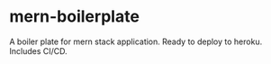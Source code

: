 # mern-boilerplate
A boiler plate for mern stack application.
Ready to deploy to heroku.
Includes CI/CD.
